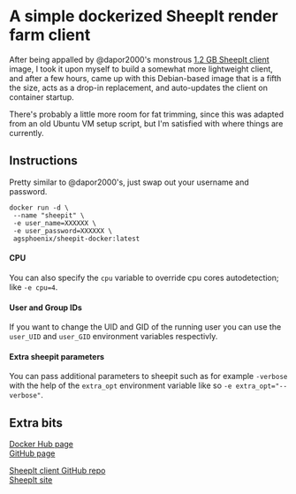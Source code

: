 # A simple dockerized SheepIt render farm client

After being appalled by @dapor2000's monstrous [1.2 GB SheepIt client](https://hub.docker.com/r/dapor/docker_sheepit_renderfarm/) image, I took it upon myself to build a somewhat more lightweight client, and after a few hours, came up with this Debian-based image that is a fifth the size, acts as a drop-in replacement, and auto-updates the client on container startup.

There's probably a little more room for fat trimming, since this was adapted from an old Ubuntu VM setup script, but I'm satisfied with where things are currently.

## Instructions
Pretty similar to @dapor2000's, just swap out your username and password.

```
docker run -d \
 --name "sheepit" \
 -e user_name=XXXXXX \
 -e user_password=XXXXXX \
 agsphoenix/sheepit-docker:latest
```
#### CPU

You can also specify the `cpu` variable to override cpu cores autodetection; like `-e cpu=4`.

#### User and Group IDs

If you want to change the UID and GID of the running user you can use the `user_UID` and `user_GID` environment variables respectivly.

#### Extra sheepit parameters

You can pass additional parameters to sheepit such as for example `-verbose` with the help of the `extra_opt` environment variable like so `-e extra_opt="--verbose"`.

## Extra bits
[Docker Hub page](https://hub.docker.com/r/agsphoenix/sheepit-docker/)  
[GitHub page](https://github.com/AGSPhoenix/sheepit-docker)

[SheepIt client GitHub repo](https://github.com/laurent-clouet/sheepit-client)  
[SheepIt site](https://www.sheepit-renderfarm.com/)

